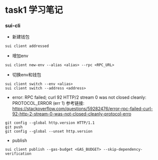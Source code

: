# task1 学习笔记
### sui-cli
* 新建钱包
```shell
sui client addressed
```

* 增加env
```shell
sui client new-env --alias <alias> --rpc <RPC_URL>
```

* 切换env和钱包
```shell
sui client switch --env <alias>
sui client switch --address <address>
```

* error: RPC failed; curl 92 HTTP/2 stream 0 was not closed cleanly: PROTOCOL_ERROR (err 1)
参考链接: https://stackoverflow.com/questions/59282476/error-rpc-failed-curl-92-http-2-stream-0-was-not-closed-cleanly-protocol-erro
```
git config --global http.version HTTP/1.1
git push 
git config --global --unset http.version
```

* publish

```
sui client publish --gas-budget <GAS_BUDGET> --skip-dependency-verification
```